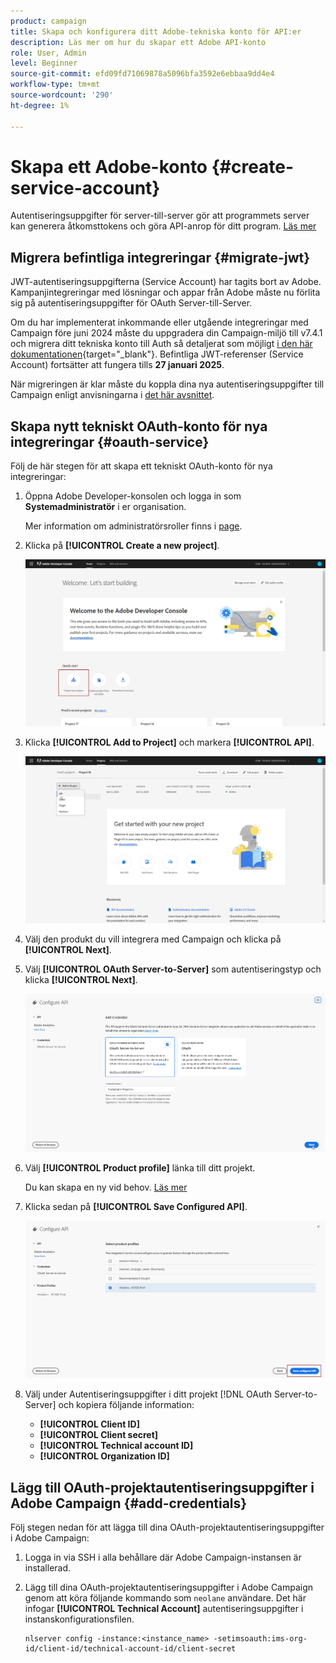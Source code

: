 ```yaml
---
product: campaign
title: Skapa och konfigurera ditt Adobe-tekniska konto för API:er
description: Läs mer om hur du skapar ett Adobe API-konto
role: User, Admin
level: Beginner
source-git-commit: efd09fd71069878a5096bfa3592e6ebbaa9dd4e4
workflow-type: tm+mt
source-wordcount: '290'
ht-degree: 1%

---
```


# Skapa ett Adobe-konto {#create-service-account}

Autentiseringsuppgifter för server-till-server gör att programmets server kan generera åtkomsttokens och göra API-anrop för ditt program. [Läs mer](https://developer.adobe.com/developer-console/docs/guides/authentication/ServerToServerAuthentication/)

## Migrera befintliga integreringar {#migrate-jwt}

JWT-autentiseringsuppgifterna (Service Account) har tagits bort av Adobe. Kampanjintegreringar med lösningar och appar från Adobe måste nu förlita sig på autentiseringsuppgifter för OAuth Server-till-Server.

Om du har implementerat inkommande eller utgående integreringar med Campaign före juni 2024 måste du uppgradera din Campaign-miljö till v7.4.1 och migrera ditt tekniska konto till Auth så detaljerat som möjligt [i den här dokumentationen](https://developer.adobe.com/developer-console/docs/guides/authentication/ServerToServerAuthentication/migration){target="_blank"}. Befintliga JWT-referenser (Service Account) fortsätter att fungera tills **27 januari 2025**.

När migreringen är klar måste du koppla dina nya autentiseringsuppgifter till Campaign enligt anvisningarna i [det här avsnittet](#add-credentials).

## Skapa nytt tekniskt OAuth-konto för nya integreringar {#oauth-service}

Följ de här stegen för att skapa ett tekniskt OAuth-konto för nya integreringar:

1. Öppna Adobe Developer-konsolen och logga in som **Systemadministratör** i er organisation.

   Mer information om administratörsroller finns i [page](https://helpx.adobe.com/enterprise/using/admin-roles.html).

1. Klicka på **[!UICONTROL Create a new project]**.

   ![](assets/api-account-1.png)

1. Klicka **[!UICONTROL Add to Project]** och markera **[!UICONTROL API]**.

   ![](assets/api-account-2.png)

1. Välj den produkt du vill integrera med Campaign och klicka på **[!UICONTROL Next]**.

1. Välj **[!UICONTROL OAuth Server-to-Server]** som autentiseringstyp och klicka **[!UICONTROL Next]**.

   ![](assets/api-account-3.png)

1. Välj **[!UICONTROL Product profile]** länka till ditt projekt.

   Du kan skapa en ny vid behov. [Läs mer](https://helpx.adobe.com/enterprise/using/manage-product-profiles.html)

1. Klicka sedan på **[!UICONTROL Save Configured API]**.

   ![](assets/api-account-4.png)

1. Välj under Autentiseringsuppgifter i ditt projekt [!DNL OAuth Server-to-Server] och kopiera följande information:

   * **[!UICONTROL Client ID]**
   * **[!UICONTROL Client secret]**
   * **[!UICONTROL Technical account ID]**
   * **[!UICONTROL Organization ID]**

## Lägg till OAuth-projektautentiseringsuppgifter i Adobe Campaign {#add-credentials}

Följ stegen nedan för att lägga till dina OAuth-projektautentiseringsuppgifter i Adobe Campaign:

1. Logga in via SSH i alla behållare där Adobe Campaign-instansen är installerad.

1. Lägg till dina OAuth-projektautentiseringsuppgifter i Adobe Campaign genom att köra följande kommando som `neolane` användare. Det här infogar **[!UICONTROL Technical Account]** autentiseringsuppgifter i instanskonfigurationsfilen.

   ```
   nlserver config -instance:<instance_name> -setimsoauth:ims-org-id/client-id/technical-account-id/client-secret
   ```
